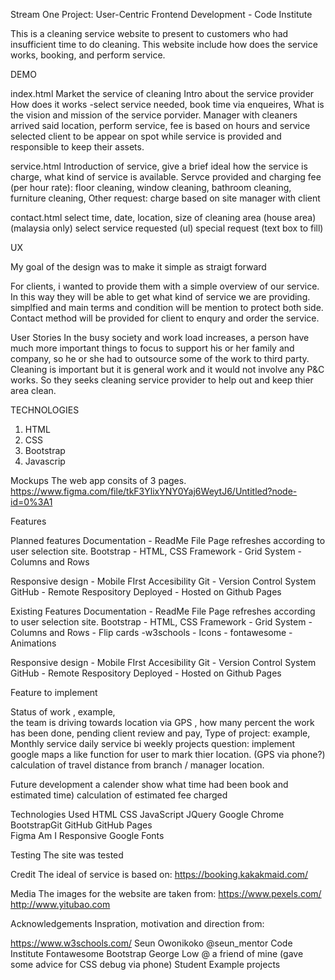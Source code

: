 Stream One Project: User-Centric Frontend Development - Code Institute

This is a cleaning service website to present to customers who had insufficient time to do cleaning. 
This website include how does the service works, booking, and perform service.



DEMO

index.html 
	Market the service of cleaning
	Intro about the service provider
	How does it works -select service needed, book time via enqueires, 
	What is the vision and mission of the service porvider.
	Manager with cleaners arrived said location, perform service, fee is based on hours and service selected
	client to be appear on spot while service is provided and responsible to keep their assets.


service.html
	Introduction of service, give a brief ideal how the service is charge, what kind of service is available.
	Servce provided and charging fee (per hour rate): floor cleaning, window cleaning, bathroom cleaning, furniture cleaning, 
	Other request: charge based on site manager with client
	
contact.html
	select time, date, location, size of cleaning area (house area) (malaysia only)
	select service requested (ul)
	special request (text box to fill) 


	
UX


My goal of the design was to make it simple as straigt forward

For clients, i wanted to provide them with a simple overview of our service.
In this way they will be able to get what kind of service we are providing.
simplfied and main terms and condition will be mention to protect both side. 
Contact method will be provided for client to enqury and order the service.

User Stories
In the busy society and work load increases,
a person have much more important things to focus to support his or her family and company, 
so he or she had to outsource some of the work to third party. 
Cleaning is important but it is general work and it would not involve any P&C works.
So they seeks cleaning service provider to help out and keep thier area clean.

TECHNOLOGIES

1. HTML
2. CSS
3. Bootstrap
4. Javascrip 

Mockups
The web app consits of 3 pages. 
https://www.figma.com/file/tkF3YlixYNY0Yaj6WeytJ6/Untitled?node-id=0%3A1

Features

Planned features
Documentation - ReadMe File
Page refreshes according to user selection site.
Bootstrap 	- HTML, CSS Framework
			- Grid System - Columns and Rows
			
Responsive design - Mobile FIrst
Accesibility
Git - Version Control System
GitHub - Remote Respository
Deployed - Hosted on Github Pages


Existing Features
Documentation - ReadMe File
Page refreshes according to user selection site.
Bootstrap 	- HTML, CSS Framework
			- Grid System - Columns and Rows
			- Flip cards -w3schools 
			- Icons - fontawesome
			- Animations
			
Responsive design - Mobile FIrst
Accesibility
Git - Version Control System
GitHub - Remote Respository
Deployed - Hosted on Github Pages


Feature to implement

Status of work , 
	example, 	
		the team is driving towards location via GPS ,
		how many percent the work has been done, 
		pending client review and pay,
Type of project:
	example,
		Monthly service
		daily service
		bi weekly projects
question:
	implement google maps a like function for user to mark thier location. (GPS via phone?)
	calculation of travel distance from branch / manager location.
	


 Future development 
	a calender show what time had been book and estimated time)
	calculation of estimated fee charged
	
Technologies Used
HTML
CSS
JavaScript
JQuery
Google Chrome
BootstrapGit
GitHub
GitHub Pages	
Figma
Am I Responsive
Google Fonts

Testing
The site was tested 

Credit
The ideal of service is based on:
https://booking.kakakmaid.com/

Media
The images for the website are taken from:
https://www.pexels.com/
http://www.yitubao.com

Acknowledgements
Inspration, motivation and direction from:

https://www.w3schools.com/
Seun Owonikoko @seun_mentor
Code Institute
Fontawesome
Bootstrap
George Low @ a friend of mine (gave some advice for CSS debug via phone)
Student Example projects






